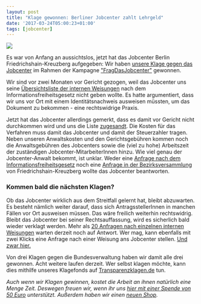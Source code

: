 ```yaml
---
layout: post
title: "Klage gewonnen: Berliner Jobcenter zahlt Lehrgeld"
date: '2017-03-24T05:00:23+01:00'
tags: [jobcenter]
---
```


<img src="https://raw.githubusercontent.com/okfde/blog.fragdenstaat.de/gh-pages/img/success.gif">

Es war von Anfang an aussichtslos, jetzt hat das Jobcenter Berlin Friedrichshain-Kreuzberg aufgegeben: Wir haben [unsere Klage gegen das Jobcenter](http://blog.fragdenstaat.de/2017/jobcenter-xhain/) im Rahmen der Kampagne ["FragDasJobcenter"](https://fragdenstaat.de/fragdasjobcenter/) gewonnen. 

Wir sind vor zwei Monaten vor Gericht gezogen, weil das Jobcenter uns seine [Übersichtsliste der internen Weisungen](https://fragdenstaat.de/anfrage/ubersichtsliste-der-internen-weisungen-7/) nach dem Informationsfreiheitsgesetz nicht geben wollte. Es hatte argumentiert, dass wir uns vor Ort mit einem Identitätsnachweis ausweisen müssten, um das Dokument zu bekommen - eine rechtswidrige Praxis. 

Jetzt hat das Jobcenter allerdings gemerkt, dass es damit vor Gericht nicht durchkommen wird und uns die Liste [zugesandt](https://fragdenstaat.de/anfrage/ubersichtsliste-der-internen-weisungen-7/#nachricht-64208). Die Kosten für das Verfahren muss damit das Jobcenter und damit der Steuerzahler tragen. Neben unseren Anwaltskosten und den Gerichtsgebühren kommen noch die Anwaltsgebühren des Jobcenters sowie die (viel zu hohe) Arbeitszeit der zuständigen Jobcenter-MitarbeiterInnen hinzu. Wie viel genau der Jobcenter-Anwalt bekommt, ist unklar. Weder eine [Anfrage nach dem Informationsfreiheitsgesetz](https://fragdenstaat.de/anfrage/honorarvereinbarung-tillner/) noch eine [Anfrage in der Bezirksversammlung](https://www.berlin.de/ba-friedrichshain-kreuzberg/politik-und-verwaltung/bezirksverordnetenversammlung/online/vo020.asp?VOLFDNR=7985) von Friedrichshain-Kreuzberg wollte das Jobcenter beantworten.

<h3>Kommen bald die nächsten Klagen?</h3>

Ob das Jobcenter wirklich aus dem Streitfall gelernt hat, bleibt abzuwarten. Es besteht nämlich weiter darauf, dass sich AntragsstellerInnen in manchen Fällen vor Ort ausweisen müssen. Das wäre freilich weiterhin rechtswidrig. Bleibt das Jobcenter bei seiner Rechtsauffassung, wird es sicherlich bald wieder verklagt werden. Mehr als [20 Anfragen nach einzelnen internen Weisungen](https://fragdenstaat.de/kampagne/frag-das-jobcenter-xhain/) warten derzeit noch auf Antwort. Wer mag, kann ebenfalls mit zwei Klicks eine Anfrage nach einer Weisung ans Jobcenter stellen. [Und zwar hier.](https://fragdenstaat.de/kampagne/frag-das-jobcenter-xhain/)

Von drei Klagen gegen die Bundesverwaltung haben wir damit alle drei gewonnen. Acht weitere laufen derzeit. Wer selbst klagen möchte, kann dies mithilfe unseres Klagefonds auf [Transparenzklagen.de](https://transparenzklagen.de/) tun.

*Auch wenn wir Klagen gewinnen, kostet die Arbeit an ihnen natürlich eine Menge Zeit. Deswegen freuen wir, wenn ihr uns [hier mit einer Spende von 50 Euro](https://fragdenstaat.de/hilfe/spenden/) unterstützt. Außerdem haben wir einen [neuen Shop](https://pretix.eu/okfn/vds-shirts/).*
